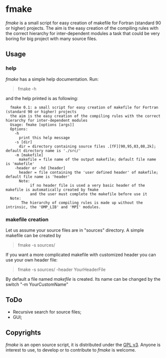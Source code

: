 fmake
=====

_fmake_ is a small script for easy creation of makefile for Fortran (standard 90 or higher) projects. The aim is the easy creation of the compiling rules with the correct hierarchy for inter-dependent modules a task that could be very boring for big project with many source files.

Usage
-----

### help

_fmake_ has a simple help documentation. Run:

> fmake -h

and the help printed is as following:

      fmake 0.1: a small script for easy creation of makefile for Fortran (standard 90 or higher) projects
      the aim is the easy creation of the compiling rules with the correct hierarchy for inter-dependent modules
      Usage: fmake [options [args]]
      Options:
        -h
          print this help message
        -s [dir]
          dir = directory containing source files .[fF][90,95,03,08,2k]; default directory name is './src/'
        -m [makefile]
          makefile = file name of the output makefile; default file name is 'makefile'
        -header or -hd [header]
          header = file containing the 'user defined header' of makefile; default file name is 'header'
          Note:
               if no header file is used a very basic header of the makefile is automatically created by fmake
               and the user must complete the makefile before use it
      Note:
           The hierarchy of compiling rules is made up without the intrinsic, the 'OMP_LIB' and 'MPI' modules.

### makefile creation

Let us assume your source files are in "sources" directory. A simple makefile can be created by

> fmake -s sources/

If you want a more complicated makefile with customized header you can use your own header file:

> fmake -s sources/ -header YourHeaderFile

By default a file named _makefile_ is created. Its name can be changed by the switch "-m YourCustomName"

ToDo
----

* Recursive search for source files;
* GUI;

Copyrights
----------

_fmake_ is an open source script, it is distributed under the [GPL v3](http://www.gnu.org/licenses/gpl-3.0.html). Anyone is interest to use, to develop or to contribute to _fmake_ is welcome.
